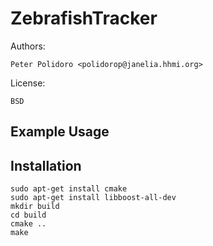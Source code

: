 # ZebrafishTracker

Authors:

    Peter Polidoro <polidorop@janelia.hhmi.org>

License:

    BSD

## Example Usage

## Installation

```shell
sudo apt-get install cmake
sudo apt-get install libboost-all-dev
mkdir build
cd build
cmake ..
make
```

